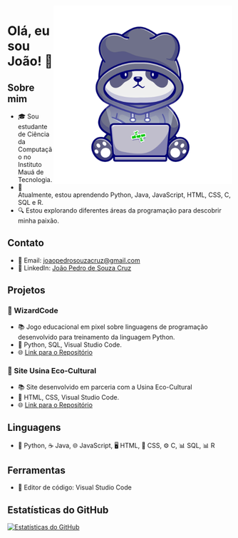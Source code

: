 <img src="panda code.png" alt="ilustração de um computador" min-width="400px" max-width="400px" width="400px" align="right">

# Olá, eu sou João! 👋

## Sobre mim
- 🎓 Sou estudante de Ciência da Computação no Instituto Mauá de Tecnologia.
- 🌱 Atualmente, estou aprendendo Python, Java, JavaScript, HTML, CSS, C, SQL e R.
- 🔍 Estou explorando diferentes áreas da programação para descobrir minha paixão.

## Contato
- 📧 Email: [joaopedrosouzacruz@gmail.com](mailto:joaopedrosouzacruz@gmail.com)
- 🔗 LinkedIn: [João Pedro de Souza Cruz](https://www.linkedin.com/in/joão-pedro-de-souza-cruz-34a2731b4/)

## Projetos

### 👾 WizardCode
  - 📚  Jogo educacional em pixel sobre linguagens de programação desenvolvido para treinamento da linguagem Python.
  - 🔧  Python, SQL, Visual Studio Code.
  - 🌐  [Link para o Repositório](https://github.com/Pitucooh/WizardCode)
    
### 🌳 Site Usina Eco-Cultural
  - 📚  Site desenvolvido em parceria com a Usina Eco-Cultural
  - 🔧  HTML, CSS, Visual Studio Code.
  - 🌐  [Link para o Repositório](https://github.com/Pitucooh/PII-UsinaEco-Cultural)
    
## Linguagens
- 🐍 Python, ☕ Java, 🌐 JavaScript, 🖥️ HTML, 🎨 CSS, ⚙️ C, 📊 SQL, 📊 R
  
## Ferramentas
- 📝 Editor de código: Visual Studio Code

## Estatísticas do GitHub
[![Estatísticas do GitHub](https://github-readme-stats.vercel.app/api?username=Pitucooh&show_icons=true&theme=radical)](https://github.com/Pitucooh)
